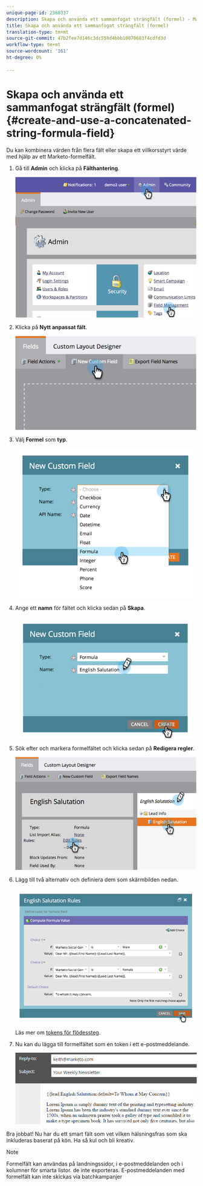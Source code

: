 ```yaml
---
unique-page-id: 2360337
description: Skapa och använda ett sammanfogat strängfält (formel) - Marketo Docs - Produktdokumentation
title: Skapa och använda ett sammanfogat strängfält (formel)
translation-type: tm+mt
source-git-commit: 47b2fee7d146c3dc558d4bbb10070683f4cdfd3d
workflow-type: tm+mt
source-wordcount: '161'
ht-degree: 0%

---
```



# Skapa och använda ett sammanfogat strängfält (formel) {#create-and-use-a-concatenated-string-formula-field}

Du kan kombinera värden från flera fält eller skapa ett villkorsstyrt värde med hjälp av ett Marketo-formelfält.

1. Gå till **Admin** och klicka på **Fälthantering**.

   ![](assets/image2014-9-19-9-3a44-3a58.png)

1. Klicka på **Nytt anpassat fält**.

   ![](assets/image2014-9-19-9-3a45-3a8.png)

1. Välj **Formel** som **typ**.

   ![](assets/image2014-9-19-9-3a45-3a17.png)

1. Ange ett **namn** för fältet och klicka sedan på **Skapa**.

   ![](assets/image2014-9-19-9-3a46-3a0.png)

1. Sök efter och markera formelfältet och klicka sedan på **Redigera regler**.

   ![](assets/image2014-9-19-9-3a46-3a13.png)

1. Lägg till två alternativ och definiera dem som skärmbilden nedan.

   ![](assets/image2014-9-19-9-3a46-3a25.png)

   Läs mer om [tokens för flödessteg](../../../product-docs/core-marketo-concepts/smart-campaigns/flow-actions/use-tokens-in-flow-steps.md).

1. Nu kan du lägga till formelfältet som en token i ett e-postmeddelande.

   ![](assets/seven.png)

Bra jobbat! Nu har du ett smart fält som vet vilken hälsningsfras som ska inkluderas baserat på kön. Ha så kul och bli kreativ.

>[!NOTE]
>
>Formelfält kan användas på landningssidor, i e-postmeddelanden och i kolumner för smarta listor. de inte exporteras. E-postmeddelanden med formelfält kan inte skickas via batchkampanjer

